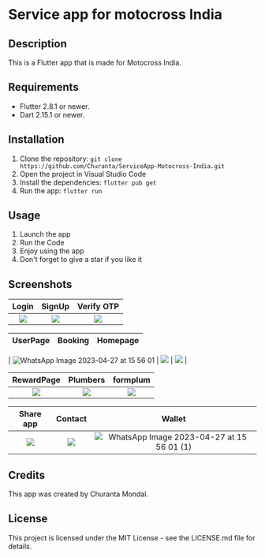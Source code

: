 # Service app for motocross India

## Description

This is a Flutter app that is made for Motocross India.

## Requirements

- Flutter 2.8.1 or newer.
- Dart 2.15.1 or newer.

## Installation

1. Clone the repository: `git clone https://github.com/Churanta/ServiceApp-Motocross-India.git`
2. Open the project in Visual Studio Code
3. Install the dependencies: `flutter pub get`
4. Run the app: `flutter run`

## Usage

1. Launch the app
2. Run the Code
3. Enjoy using the app
4. Don't forget to give a star if you like it

## Screenshots

|              Login               |              SignUp              |            Verify OTP            |
| :------------------------------: | :------------------------------: | :------------------------------: |
| ![](screenshots/screenshot1.jpg) | ![](screenshots/screenshot2.jpg) | ![](screenshots/screenshot3.jpg) |

| UserPage | Booking | Homepage |
| :------: | :-----: | :------: |

|
![WhatsApp Image 2023-04-27 at 15 56 01](https://user-images.githubusercontent.com/83538805/234836847-c074a4c8-273f-448a-8777-2213b2b874fa.jpeg) | ![](screenshots/screenshot5.jpg) | ![](screenshots/screenshot6.jpg) |

|            RewardPage            |             Plumbers             |             formplum             |
| :------------------------------: | :------------------------------: | :------------------------------: |
| ![](screenshots/screenshot7.jpg) | ![](screenshots/screenshot8.jpg) | ![](screenshots/screenshot9.jpg) |

|             Share app             |              Contact              |                                                                        Wallet                                                                        |
| :-------------------------------: | :-------------------------------: | :--------------------------------------------------------------------------------------------------------------------------------------------------: |
| ![](screenshots/screenshot10.jpg) | ![](screenshots/screenshot11.jpg) | ![WhatsApp Image 2023-04-27 at 15 56 01 (1)](https://user-images.githubusercontent.com/83538805/234836842-89da4889-6094-4ccf-a626-46fb981f9b5d.jpeg) |

## Credits

This app was created by Churanta Mondal.

## License

This project is licensed under the MIT License - see the LICENSE.md file for details.

